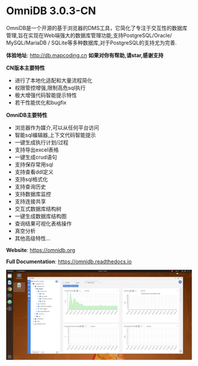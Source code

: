 # OmniDB 3.0.3-CN
OmniDB是一个开源的基于浏览器的DMS工具，它简化了专注于交互性的数据库管理,旨在实现在Web端强大的数据库管理功能,支持PostgreSQL/Oracle/ MySQL/MariaDB / SQLite等多种数据库,对于PostgreSQL的支持尤为完善. 

**体验地址**: http://db.mapcoding.cn 
**如果对你有帮助,请star,感谢支持**

**CN版本主要特性** 
+ 进行了本地化适配和大量流程简化 
+ 权限管控增强,限制高危sql执行
+ 极大增强代码智能提示特性 
+ 若干性能优化和bugfix 

**OmniDB主要特性**
+ 浏览器作为媒介,可以从任何平台访问 
+ 智能sql编辑器,上下文代码智能提示 
+ 一键生成执行计划/过程 
+ 支持导出excel表格 
+ 一键生成crud语句 
+ 支持保存常用sql 
+ 支持查看ddl定义 
+ 支持sql格式化 
+ 支持查询历史 
+ 支持数据库监控 
+ 支持连接共享 
+ 交互式数据库结构树 
+ 一键生成数据库结构图 
+ 查询结果可视化表格操作 
+ 真空分析 
+ 其他高级特性... 

**Website**: https://omnidb.org

**Full Documentation**: https://omnidb.readthedocs.io

![](https://raw.githubusercontent.com/OmniDB/doc/master/img/omnidb_3/dashboard.png)
